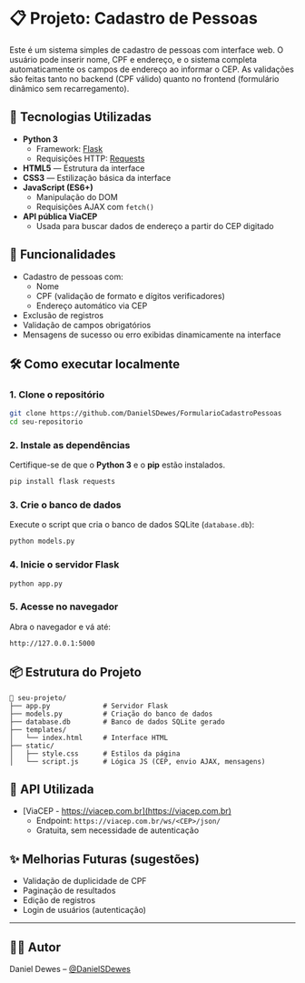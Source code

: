 
# 📋 Projeto: Cadastro de Pessoas

Este é um sistema simples de cadastro de pessoas com interface web. O usuário pode inserir nome, CPF e endereço, e o sistema completa automaticamente os campos de endereço ao informar o CEP. As validações são feitas tanto no backend (CPF válido) quanto no frontend (formulário dinâmico sem recarregamento).

## 🚀 Tecnologias Utilizadas

- **Python 3**
  - Framework: [Flask](https://flask.palletsprojects.com/)
  - Requisições HTTP: [Requests](https://pypi.org/project/requests/)
- **HTML5** — Estrutura da interface
- **CSS3** — Estilização básica da interface
- **JavaScript (ES6+)**
  - Manipulação do DOM
  - Requisições AJAX com `fetch()`
- **API pública ViaCEP**
  - Usada para buscar dados de endereço a partir do CEP digitado

## 🔧 Funcionalidades

- Cadastro de pessoas com:
  - Nome
  - CPF (validação de formato e dígitos verificadores)
  - Endereço automático via CEP
- Exclusão de registros
- Validação de campos obrigatórios
- Mensagens de sucesso ou erro exibidas dinamicamente na interface

## 🛠️ Como executar localmente

### 1. Clone o repositório

```bash
git clone https://github.com/DanielSDewes/FormularioCadastroPessoas
cd seu-repositorio
```

### 2. Instale as dependências

Certifique-se de que o **Python 3** e o **pip** estão instalados.

```bash
pip install flask requests
```

### 3. Crie o banco de dados

Execute o script que cria o banco de dados SQLite (`database.db`):

```bash
python models.py
```

### 4. Inicie o servidor Flask

```bash
python app.py
```

### 5. Acesse no navegador

Abra o navegador e vá até:

```
http://127.0.0.1:5000
```

## 📦 Estrutura do Projeto

```
📁 seu-projeto/
├── app.py             # Servidor Flask
├── models.py          # Criação do banco de dados
├── database.db        # Banco de dados SQLite gerado
├── templates/
│   └── index.html     # Interface HTML
├── static/
│   ├── style.css      # Estilos da página
│   └── script.js      # Lógica JS (CEP, envio AJAX, mensagens)
```

## 📡 API Utilizada

- [ViaCEP - https://viacep.com.br](https://viacep.com.br)
  - Endpoint: `https://viacep.com.br/ws/<CEP>/json/`
  - Gratuita, sem necessidade de autenticação

## ✨ Melhorias Futuras (sugestões)

- Validação de duplicidade de CPF
- Paginação de resultados
- Edição de registros
- Login de usuários (autenticação)

---

## 🧑‍💻 Autor

Daniel Dewes – [@DanielSDewes](https://github.com/DanielSDewes)
